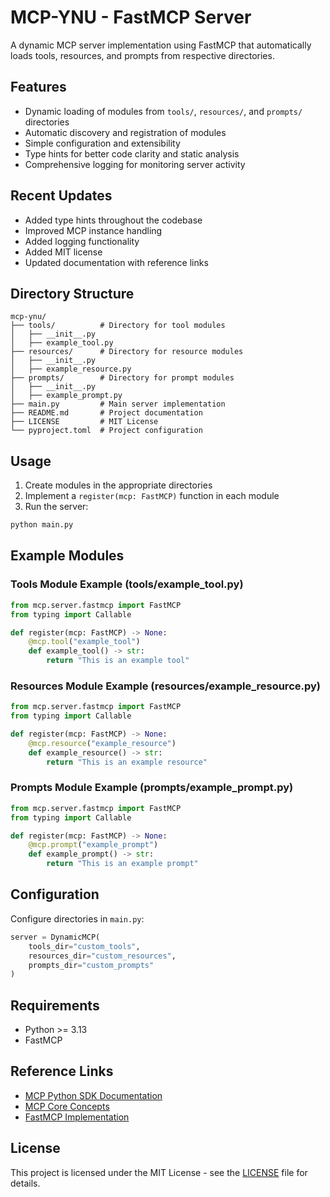 # MCP-YNU - FastMCP Server

A dynamic MCP server implementation using FastMCP that automatically loads tools, resources, and prompts from respective directories.

## Features

- Dynamic loading of modules from `tools/`, `resources/`, and `prompts/` directories
- Automatic discovery and registration of modules
- Simple configuration and extensibility
- Type hints for better code clarity and static analysis
- Comprehensive logging for monitoring server activity

## Recent Updates

- Added type hints throughout the codebase
- Improved MCP instance handling
- Added logging functionality
- Added MIT license
- Updated documentation with reference links

## Directory Structure

```
mcp-ynu/
├── tools/          # Directory for tool modules
│   ├── __init__.py
│   ├── example_tool.py
├── resources/      # Directory for resource modules
│   ├── __init__.py
│   ├── example_resource.py
├── prompts/        # Directory for prompt modules
│   ├── __init__.py
│   ├── example_prompt.py
├── main.py         # Main server implementation
├── README.md       # Project documentation
├── LICENSE         # MIT License
└── pyproject.toml  # Project configuration
```

## Usage

1. Create modules in the appropriate directories
2. Implement a `register(mcp: FastMCP)` function in each module
3. Run the server:

```bash
python main.py
```

## Example Modules

### Tools Module Example (tools/example_tool.py)
```python
from mcp.server.fastmcp import FastMCP
from typing import Callable

def register(mcp: FastMCP) -> None:
    @mcp.tool("example_tool")
    def example_tool() -> str:
        return "This is an example tool"
```

### Resources Module Example (resources/example_resource.py)
```python
from mcp.server.fastmcp import FastMCP
from typing import Callable

def register(mcp: FastMCP) -> None:
    @mcp.resource("example_resource")
    def example_resource() -> str:
        return "This is an example resource"
```

### Prompts Module Example (prompts/example_prompt.py)
```python
from mcp.server.fastmcp import FastMCP
from typing import Callable

def register(mcp: FastMCP) -> None:
    @mcp.prompt("example_prompt")
    def example_prompt() -> str:
        return "This is an example prompt"
```

## Configuration

Configure directories in `main.py`:
```python
server = DynamicMCP(
    tools_dir="custom_tools",
    resources_dir="custom_resources",
    prompts_dir="custom_prompts"
)
```

## Requirements

- Python >= 3.13
- FastMCP

## Reference Links

- [MCP Python SDK Documentation](https://github.com/modelcontextprotocol/python-sdk)
- [MCP Core Concepts](https://github.com/modelcontextprotocol/python-sdk?tab=readme-ov-file#core-concepts)
- [FastMCP Implementation](https://github.com/modelcontextprotocol/python-sdk/blob/main/src/mcp/server/fastmcp.py)

## License

This project is licensed under the MIT License - see the [LICENSE](LICENSE) file for details.
